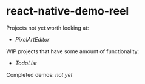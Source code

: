 # react-native-demo-reel
Projects not yet worth looking at:
- _PixelArtEditor_

WIP projects that have some amount of functionality:
- _TodoList_

Completed demos:
_not yet_
